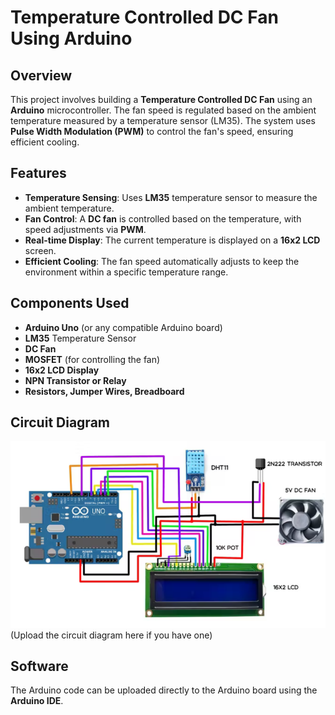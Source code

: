 # Temperature Controlled DC Fan Using Arduino

## Overview
This project involves building a **Temperature Controlled DC Fan** using an **Arduino** microcontroller. The fan speed is regulated based on the ambient temperature measured by a temperature sensor (LM35). The system uses **Pulse Width Modulation (PWM)** to control the fan's speed, ensuring efficient cooling.

## Features
- **Temperature Sensing**: Uses **LM35** temperature sensor to measure the ambient temperature.
- **Fan Control**: A **DC fan** is controlled based on the temperature, with speed adjustments via **PWM**.
- **Real-time Display**: The current temperature is displayed on a **16x2 LCD** screen.
- **Efficient Cooling**: The fan speed automatically adjusts to keep the environment within a specific temperature range.

## Components Used
- **Arduino Uno** (or any compatible Arduino board)
- **LM35** Temperature Sensor
- **DC Fan**
- **MOSFET** (for controlling the fan)
- **16x2 LCD Display**
- **NPN Transistor or Relay**
- **Resistors, Jumper Wires, Breadboard**

## Circuit Diagram
![Circuit Diagram](https://github.com/Shashivardhanbandi/Temperature-Controlled-DC-Fan-Using-Arduino/blob/main/Temperature%20Controlled%20DC%20Fan%20Using%20Arduino.png?raw=true)  
(Upload the circuit diagram here if you have one)

## Software
The Arduino code can be uploaded directly to the Arduino board using the **Arduino IDE**.
